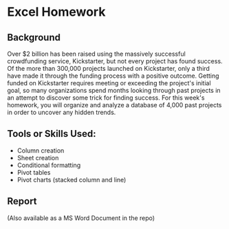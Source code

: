 # Excel Homework

## Background
Over $2 billion has been raised using the massively successful crowdfunding service, Kickstarter, but not every project has found success. Of the more than 300,000 projects launched on Kickstarter, only a third have made it through the funding process with a positive outcome.
Getting funded on Kickstarter requires meeting or exceeding the project's initial goal, so many organizations spend months looking through past projects in an attempt to discover some trick for finding success. For this week's homework, you will organize and analyze a database of 4,000 past projects in order to uncover any hidden trends.

## Tools or Skills Used:
 * Column creation
 * Sheet creation
 * Conditional formatting
 * Pivot tables
 * Pivot charts (stacked column and line)

## Report
(Also available as a MS Word Document in the repo)
